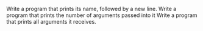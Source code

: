Write a program that prints its name, followed by a new line.
Write a program that prints the number of arguments passed into it
Write a program that prints all arguments it receives.
